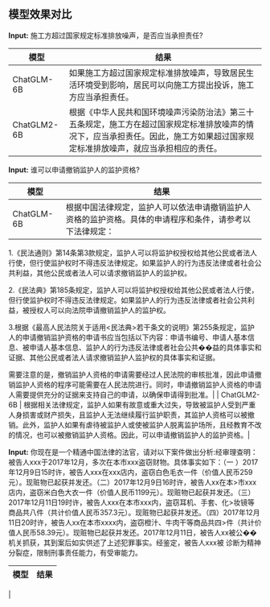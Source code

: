 ## 模型效果对比

**Input:** 施工方超过国家规定标准排放噪声，是否应当承担责任?

| 模型     | 结果                                                                                                                   |
|----------|------------------------------------------------------------------------------------------------------------------------|
| ChatGLM-6B  |  如果施工方超过国家规定标准排放噪声，导致居民生活环境受到影响，居民可以向施工方提出投诉，施工方应当承担责任。          |
| ChatGLM2-6B  |  根据《中华人民共和国环境噪声污染防治法》第三十五条规定，施工方在超过国家规定标准排放噪声的情况下，应当承担责任。因此，施工方如果超过国家规定标准排放噪声，就应当承担相应的责任。|


**Input:** 谁可以申请撤销监护人的监护资格?

| 模型     | 结果                                                                                                                   |
|----------|------------------------------------------------------------------------------------------------------------------------|
| ChatGLM-6B  | 根据中国法律规定，监护人可以依法申请撤销监护人资格的监护资格。具体的申请程序和条件，请参考以下法律规定：

1.《民法通则》第14条第3款规定，监护人可以将监护权授权给其他公民或者法人行使，但行使监护权时不得违反法律规定。如果监护人的行为违反法律或者社会公共利益，其他公民或者法人可以请求撤销监护人的监护权。

2.《民法典》第185条规定，监护人可以将监护权授权给其他公民或者法人行使，但行使监护权时不得违反法律规定。如果监护人的行为违反法律或者社会公共利益，被授权人可以向法院申请撤销监护人的监护权。

3.根据《最高人民法院关于适用<民法典>若干条文的说明》第255条规定，监护人的申请撤销监护资格的申请书应当包括以下内容：申请书编号、申请人基本信息、被申请人基本信息、监护人的行为违反法律或者社会公共��益的具体事实和证据、其他公民或者法人请求撤销监护人监护权的具体事实和证据。

需要注意的是，撤销监护人资格的申请需要经过人民法院的审核批准，因此申请撤销监护人资格的程序可能需要在人民法院进行。同时，申请撤销监护人资格的申请人需要提供充分的证据来支持自己的申请，以确保申请得到批准。|
| ChatGLM2-6B  | 根据相关法律规定，监护人如果有故意或重大过失，导致被监护人受到严重人身损害或财产损失，且监护人无法继续履行监护职责，其监护人资格可以被撤销。此外，监护人如果有虐待被监护人或使被监护人脱离监护场所，且经教育不改的情况，也可以被撤销监护人资格。因此，可以申请撤销监护人的监护资格。|



**Input:** 你现在是一个精通中国法律的法官，请对以下案件做出分析:经审理查明：被告人xxx于2017年12月，多次在本市xxx盗窃财物。具体事实如下：（一
）2017年12月9日15时许，被告人xxx在xxx店内，盗窃白色毛衣一件（价值人民币259元）。现赃物已起获并发还。（二）2017年12月9日16时许，被告人xx在本>市xxx店内，盗窃米白色大衣一件（价值人民币1199元）。现赃物已起获并发还。（三）2017年12月11日19时许，被告人xxx在本市xxx内，盗窃耳机、手套、化>妆镜等商品共八件（共计价值人民币357.3元）。现赃物已起获并发还。（四）2017年12月11日20时许，被告人xx在本市xxxx内，盗窃橙汁、牛肉干等商品共四>件（共计价值人民币58.39元）。现赃物已起获并发还。2017年12月11日，被告人xx被公��机关抓获，其到案后如实供述了上述犯罪事实。经鉴定，被告人xxx被
诊断为精神分裂症，限制刑事责任能力，有受审能力。

| 模型     | 结果                                                                                                                   |
|----------|------------------------------------------------------------------------------------------------------------------------|
|
